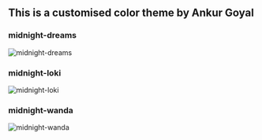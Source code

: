 ## This is a customised color theme by Ankur Goyal


### midnight-dreams
![midnight-dreams](https://user-images.githubusercontent.com/19278107/122572182-1eb21f00-d06b-11eb-872b-b6e723f60cf6.png)

### midnight-loki
![midnight-loki](https://user-images.githubusercontent.com/19278107/122572413-5751f880-d06b-11eb-9ae7-a54ca7e98a3a.png)

### midnight-wanda
![midnight-wanda](https://user-images.githubusercontent.com/19278107/122572471-6769d800-d06b-11eb-8e65-2ae7e2b6cab2.png)

